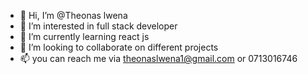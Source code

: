 - 👋 Hi, I’m @Theonas lwena
- 👀 I’m interested in full stack developer
- 🌱 I’m currently learning react js
- 💞️ I’m looking to collaborate on different projects
- 📫 you can reach me via theonaslwena1@gmail.com or 0713016746

<!---
Theoanas/Theoanas is a ✨ special ✨ repository because its `README.md` (this file) appears on your GitHub profile.
You can click the Preview link to take a look at your changes.
--->

